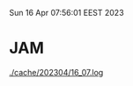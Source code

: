 Sun 16 Apr 07:56:01 EEST 2023
# JAM
<a href='./cache/202304/16_07.log'>./cache/202304/16_07.log</a>
